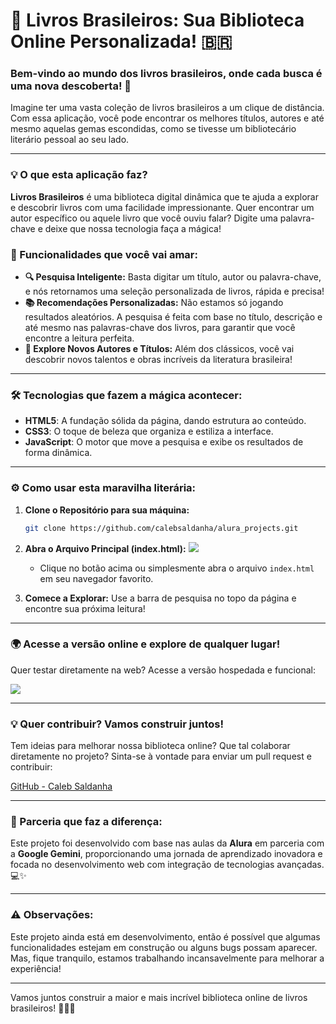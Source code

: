 # 📖 Livros Brasileiros: Sua Biblioteca Online Personalizada! 🇧🇷

### Bem-vindo ao mundo dos livros brasileiros, onde cada busca é uma nova descoberta! 🎉

Imagine ter uma vasta coleção de livros brasileiros a um clique de distância. Com essa aplicação, você pode encontrar os melhores títulos, autores e até mesmo aquelas gemas escondidas, como se tivesse um bibliotecário literário pessoal ao seu lado.

---

### 💡 O que esta aplicação faz?

**Livros Brasileiros** é uma biblioteca digital dinâmica que te ajuda a explorar e descobrir livros com uma facilidade impressionante. Quer encontrar um autor específico ou aquele livro que você ouviu falar? Digite uma palavra-chave e deixe que nossa tecnologia faça a mágica!

### 🌟 Funcionalidades que você vai amar:

- **🔍 Pesquisa Inteligente:** Basta digitar um título, autor ou palavra-chave, e nós retornamos uma seleção personalizada de livros, rápida e precisa!
- **📚 Recomendações Personalizadas:** Não estamos só jogando resultados aleatórios. A pesquisa é feita com base no título, descrição e até mesmo nas palavras-chave dos livros, para garantir que você encontre a leitura perfeita.
- **🚀 Explore Novos Autores e Títulos:** Além dos clássicos, você vai descobrir novos talentos e obras incríveis da literatura brasileira!

---

### 🛠️ Tecnologias que fazem a mágica acontecer:

- **HTML5**: A fundação sólida da página, dando estrutura ao conteúdo.
- **CSS3**: O toque de beleza que organiza e estiliza a interface.
- **JavaScript**: O motor que move a pesquisa e exibe os resultados de forma dinâmica.

---

### ⚙️ Como usar esta maravilha literária:

1. **Clone o Repositório para sua máquina:**
   ```bash
   git clone https://github.com/calebsaldanha/alura_projects.git
   ```

2. **Abra o Arquivo Principal (index.html):**
   <a href="./index.html"><img src="https://img.shields.io/badge/Abrir%20index.html-Clique%20Aqui-brightgreen"></a>
   - Clique no botão acima ou simplesmente abra o arquivo `index.html` em seu navegador favorito.

3. **Comece a Explorar:** Use a barra de pesquisa no topo da página e encontre sua próxima leitura!

---

### 🌍 Acesse a versão online e explore de qualquer lugar!

Quer testar diretamente na web? Acesse a versão hospedada e funcional:

<a href="https://alura-projects-rust.vercel.app/" target="_blank"><img src="https://img.shields.io/badge/Acessar%20Aplicação%20Online-Clique%20Aqui-blue"></a>

---

### 💡 Quer contribuir? Vamos construir juntos!

Tem ideias para melhorar nossa biblioteca online? Que tal colaborar diretamente no projeto? Sinta-se à vontade para enviar um pull request e contribuir:

[GitHub - Caleb Saldanha](https://github.com/calebsaldanha/alura_projects)

---

### 🤝 Parceria que faz a diferença:

Este projeto foi desenvolvido com base nas aulas da **Alura** em parceria com a **Google Gemini**, proporcionando uma jornada de aprendizado inovadora e focada no desenvolvimento web com integração de tecnologias avançadas. 💻✨

---

### ⚠️ Observações:

Este projeto ainda está em desenvolvimento, então é possível que algumas funcionalidades estejam em construção ou alguns bugs possam aparecer. Mas, fique tranquilo, estamos trabalhando incansavelmente para melhorar a experiência!

---

Vamos juntos construir a maior e mais incrível biblioteca online de livros brasileiros! 📖💚💛
